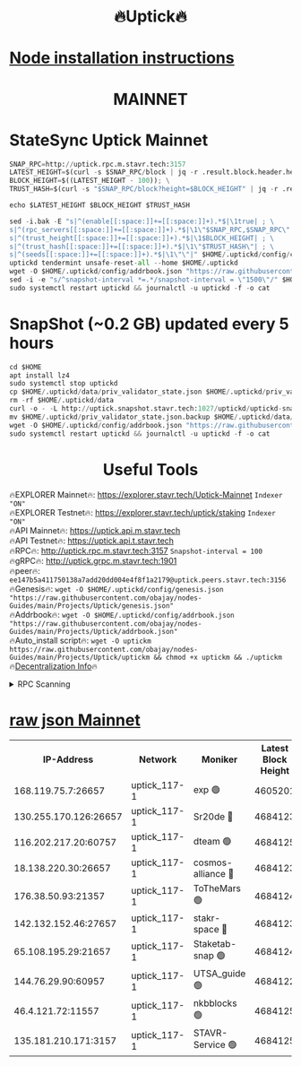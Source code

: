 <h1 align="center"> 🔥Uptick🔥</h1>

[Node installation instructions](https://github.com/obajay/nodes-Guides/tree/main/Projects/Uptick)
=

<h1 align="center"> MAINNET</h1>

# StateSync Uptick Mainnet
```python
SNAP_RPC=http://uptick.rpc.m.stavr.tech:3157
LATEST_HEIGHT=$(curl -s $SNAP_RPC/block | jq -r .result.block.header.height); \
BLOCK_HEIGHT=$((LATEST_HEIGHT - 100)); \
TRUST_HASH=$(curl -s "$SNAP_RPC/block?height=$BLOCK_HEIGHT" | jq -r .result.block_id.hash)

echo $LATEST_HEIGHT $BLOCK_HEIGHT $TRUST_HASH

sed -i.bak -E "s|^(enable[[:space:]]+=[[:space:]]+).*$|\1true| ; \
s|^(rpc_servers[[:space:]]+=[[:space:]]+).*$|\1\"$SNAP_RPC,$SNAP_RPC\"| ; \
s|^(trust_height[[:space:]]+=[[:space:]]+).*$|\1$BLOCK_HEIGHT| ; \
s|^(trust_hash[[:space:]]+=[[:space:]]+).*$|\1\"$TRUST_HASH\"| ; \
s|^(seeds[[:space:]]+=[[:space:]]+).*$|\1\"\"|" $HOME/.uptickd/config/config.toml
uptickd tendermint unsafe-reset-all --home $HOME/.uptickd
wget -O $HOME/.uptickd/config/addrbook.json "https://raw.githubusercontent.com/obajay/nodes-Guides/main/Projects/Uptick/addrbook.json"
sed -i -e "s/^snapshot-interval *=.*/snapshot-interval = \"1500\"/" $HOME/.uptickd/config/app.toml
sudo systemctl restart uptickd && journalctl -u uptickd -f -o cat
```
# SnapShot (~0.2 GB) updated every 5 hours
```python
cd $HOME
apt install lz4
sudo systemctl stop uptickd
cp $HOME/.uptickd/data/priv_validator_state.json $HOME/.uptickd/priv_validator_state.json.backup
rm -rf $HOME/.uptickd/data
curl -o - -L http://uptick.snapshot.stavr.tech:1027/uptickd/uptickd-snap.tar.lz4 | lz4 -c -d - | tar -x -C $HOME/.uptickd --strip-components 2
mv $HOME/.uptickd/priv_validator_state.json.backup $HOME/.uptickd/data/priv_validator_state.json
wget -O $HOME/.uptickd/config/addrbook.json "https://raw.githubusercontent.com/obajay/nodes-Guides/main/Projects/Uptick/addrbook.json"
sudo systemctl restart uptickd && journalctl -u uptickd -f -o cat
```
 <h1 align="center"> Useful Tools</h1>

🔥EXPLORER Mainnet🔥:         https://explorer.stavr.tech/Uptick-Mainnet      `Indexer "ON"` \
🔥EXPLORER Testnet🔥:           https://explorer.stavr.tech/uptick/staking        `Indexer "ON"` \
🔥API Mainnet🔥:                      https://uptick.api.m.stavr.tech \
🔥API Testnet🔥:                        https://uptick.api.t.stavr.tech \
🔥RPC🔥:                                      http://uptick.rpc.m.stavr.tech:3157              `Snapshot-interval = 100` \
🔥gRPC🔥:                                    http://uptick.grpc.m.stavr.tech:1901 \
🔥peer🔥:                                    `ee147b5a411750138a7add20dd004e4f8f1a2179@uptick.peers.stavr.tech:3156` \
🔥Genesis🔥:    ```wget -O $HOME/.uptickd/config/genesis.json "https://raw.githubusercontent.com/obajay/nodes-Guides/main/Projects/Uptick/genesis.json"``` \
🔥Addrbook🔥:    ```wget -O $HOME/.uptickd/config/addrbook.json "https://raw.githubusercontent.com/obajay/nodes-Guides/main/Projects/Uptick/addrbook.json"``` \
🔥Auto_install script🔥: ```wget -O uptickm https://raw.githubusercontent.com/obajay/nodes-Guides/main/Projects/Uptick/uptickm && chmod +x uptickm && ./uptickm``` \
🔥[Decentralization Info](https://github.com/obajay/StateSync-snapshots/tree/main/Projects/Uptick/Decentralization)🔥

<details>
<summary>RPC Scanning</summary>

<h2 align="center"> We scan nodes in real time every 4 hours. And we provide the final result of RPC endpoints.
We cannot influence the operation of these nodes in any way. </h2>


```python
If Voting Power is higher than 0 --> then the Node is a validator of the network and may be subject to attack and be a potential threat to the chain.
```
```python
We marked such validators with a red symbol
```

</details>

[raw json Mainnet](https://rpc-check.uptickm.stavr.tech/uptickm/rpc-uptickm-result.json)
=



<table><tr><th>IP-Address</th><th>Network</th><th>Moniker</th><th>Latest Block Height</th><th>Earliest Block Height</th><th>Catching Up</th><th>Tx Index</th><th>Voting Power</th><th>Scan Time</th></tr><tr><td>168.119.75.7:26657</td><td>uptick_117-1</td><td>exp 🟢</td><td>4605201</td><td>1</td><td>False</td><td>on</td><td>0</td><td>2024-02-03T23:38:59.815920446UTC</td></tr><tr><td>130.255.170.126:26657</td><td>uptick_117-1</td><td>Sr20de 🔴</td><td>4684123</td><td>4354901</td><td>False</td><td>off</td><td>557043</td><td>2024-02-03T23:39:00.280079420UTC</td></tr><tr><td>116.202.217.20:60757</td><td>uptick_117-1</td><td>dteam 🟢</td><td>4684125</td><td>4459901</td><td>False</td><td>on</td><td>0</td><td>2024-02-03T23:39:10.545215572UTC</td></tr><tr><td>18.138.220.30:26657</td><td>uptick_117-1</td><td>cosmos-alliance 🔴</td><td>4684123</td><td>4551001</td><td>False</td><td>on</td><td>2272087</td><td>2024-02-03T23:38:59.242684758UTC</td></tr><tr><td>176.38.50.93:21357</td><td>uptick_117-1</td><td>ToTheMars 🟢</td><td>4684124</td><td>4588301</td><td>False</td><td>on</td><td>0</td><td>2024-02-03T23:39:05.131699522UTC</td></tr><tr><td>142.132.152.46:27657</td><td>uptick_117-1</td><td>stakr-space 🔴</td><td>4684123</td><td>4603978</td><td>False</td><td>on</td><td>578701</td><td>2024-02-03T23:38:59.586987909UTC</td></tr><tr><td>65.108.195.29:21657</td><td>uptick_117-1</td><td>Staketab-snap 🟢</td><td>4684124</td><td>4605001</td><td>False</td><td>off</td><td>0</td><td>2024-02-03T23:39:07.525964074UTC</td></tr><tr><td>144.76.29.90:60957</td><td>uptick_117-1</td><td>UTSA_guide 🟢</td><td>4684122</td><td>4615501</td><td>False</td><td>on</td><td>0</td><td>2024-02-03T23:38:55.961998830UTC</td></tr><tr><td>46.4.121.72:11557</td><td>uptick_117-1</td><td>nkbblocks 🟢</td><td>4684125</td><td>4620001</td><td>False</td><td>on</td><td>0</td><td>2024-02-03T23:39:09.954358879UTC</td></tr><tr><td>135.181.210.171:3157</td><td>uptick_117-1</td><td>STAVR-Service 🟢</td><td>4684125</td><td>4683401</td><td>False</td><td>on</td><td>0</td><td>2024-02-03T23:39:10.860788363UTC</td></tr></table>
